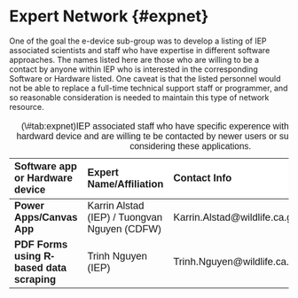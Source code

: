 # Expert Network   {#expnet}

One of the goal the e-device sub-group was to develop a listing of IEP associated scientists and staff who have expertise in different software approaches.  The names listed here are those who are willing to be a contact by anyone within IEP who is interested in the corresponding Software or Hardware listed. One caveat is that the listed personnel would not be able to replace a full-time technical support staff or programmer, and so reasonable consideration is needed to maintain this type of network resource.  


<table class=" lightable-paper table" style='font-family: "Arial Narrow", arial, helvetica, sans-serif; margin-left: auto; margin-right: auto; font-size: 18px; width: auto !important; margin-left: auto; margin-right: auto;'>
<caption style="font-size: initial !important;">(\#tab:expnet)IEP associated staff who have specific experence with a software app or hardward device and are willing te be contacted by newer users or survey teams that are considering these applications.</caption>
 <thead>
  <tr>
   <th style="text-align:left;position: sticky; top:0; background-color: #FFFFFF;"> Software app or Hardware device </th>
   <th style="text-align:left;position: sticky; top:0; background-color: #FFFFFF;"> Expert Name/Affiliation </th>
   <th style="text-align:left;position: sticky; top:0; background-color: #FFFFFF;"> Contact Info </th>
   <th style="text-align:left;position: sticky; top:0; background-color: #FFFFFF;"> Comments </th>
  </tr>
 </thead>
<tbody>
  <tr>
   <td style="text-align:left;max-width: 4.5cm; font-weight: bold;"> Power Apps/Canvas App </td>
   <td style="text-align:left;max-width: 7cm; "> Karrin Alstad (IEP) / Tuongvan Nguyen (CDFW) </td>
   <td style="text-align:left;max-width: 10cm; "> Karrin.Alstad@wildlife.ca.gov </td>
   <td style="text-align:left;max-width: 10cm; ">  </td>
  </tr>
  <tr>
   <td style="text-align:left;max-width: 4.5cm; font-weight: bold;"> PDF Forms using R-based data scraping </td>
   <td style="text-align:left;max-width: 7cm; "> Trinh Nguyen (IEP) </td>
   <td style="text-align:left;max-width: 10cm; "> Trinh.Nguyen@wildlife.ca.gov </td>
   <td style="text-align:left;max-width: 10cm; "> (pending Trinh's approval) </td>
  </tr>
</tbody>
</table>

